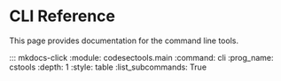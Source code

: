 # CLI Reference

This page provides documentation for the command line tools.

::: mkdocs-click
    :module: codesectools.main
    :command: cli
    :prog_name: cstools
    :depth: 1
    :style: table
    :list_subcommands: True